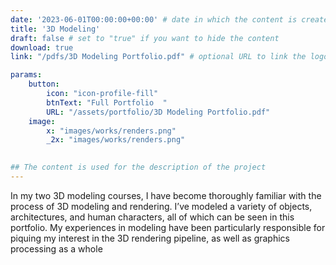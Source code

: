 ```yaml
---
date: '2023-06-01T00:00:00+00:00' # date in which the content is created - defaults to "today"
title: '3D Modeling'
draft: false # set to "true" if you want to hide the content 
download: true
link: "/pdfs/3D Modeling Portfolio.pdf" # optional URL to link the logo to

params:
    button:
        icon: "icon-profile-fill"
        btnText: "Full Portfolio  "
        URL: "/assets/portfolio/3D Modeling Portfolio.pdf"
    image:  
        x: "images/works/renders.png"
        _2x: "images/works/renders.png"
    

## The content is used for the description of the project
---
```

In my two 3D modeling courses, I have become thoroughly familiar with the process of 3D modeling and
rendering. I’ve modeled a variety of objects, architectures, and human characters, all of which can be seen in
this portfolio. My experiences in modeling have been particularly responsible for piquing my interest
in the 3D rendering pipeline, as well as graphics processing as a whole